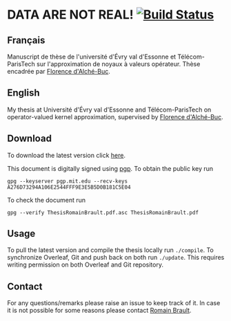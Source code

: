 DATA ARE NOT REAL! [![Build Status](https://travis-ci.com/RomainBrault/Thesis.svg?token=BGkmfYrnrsiGdq17pxis&branch=master)](https://travis-ci.com/RomainBrault/Thesis)
==============

## Français

Manuscript de thèse de l'université d'Évry val d'Essonne et Télécom-ParisTech sur l'approximation de noyaux à valeurs opérateur. Thèse encadrée par [Florence d'Alché-Buc](http://perso.telecom-paristech.fr/~fdalche/Site/index.html).

## English

My thesis at Université d'Évry val d'Essonne and Télécom-ParisTech on operator-valued kernel approximation, supervised by [Florence d'Alché-Buc](http://perso.telecom-paristech.fr/~fdalche/Site/index.html).

## Download

To download the latest version click [here](https://github.com/RomainBrault/Thesis/raw/master/ThesisRomainBrault.pdf).

This document is digitally signed using [pgp](https://fr.wikipedia.org/wiki/Pretty_Good_Privacy). To obtain the public key run

    gpg --keyserver pgp.mit.edu --recv-keys A276D73294A106E2544FFF9E3E5B5D0B181C5E04

To check the document run

    gpg --verify ThesisRomainBrault.pdf.asc ThesisRomainBrault.pdf


## Usage

To pull the latest version and compile the thesis locally run `./compile`.
To synchronize Overleaf, Git and push back on both run `./update`. This requires writing permission on both Overleaf and Git repository.

## Contact

For any questions/remarks please raise an issue to keep track of it. In case it is not possible for some reasons please contact [Romain Brault](mailto:romain.brault@telecom-paritech.fr).
